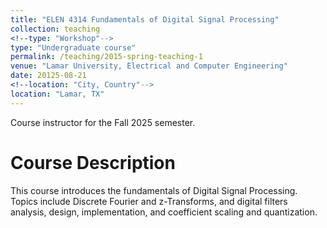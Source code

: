 ```yaml
---
title: "ELEN 4314 Fundamentals of Digital Signal Processing"
collection: teaching
<!--type: "Workshop"-->
type: "Undergraduate course"
permalink: /teaching/2015-spring-teaching-1
venue: "Lamar University, Electrical and Computer Engineering"
date: 20125-08-21
<!--location: "City, Country"-->
location: "Lamar, TX"
---
```


<!--This is a description of a teaching experience. You can use markdown like any other post.-->
Course instructor for the Fall 2025 semester.

Course Description
======
This course introduces the fundamentals of Digital Signal Processing. Topics include Discrete Fourier and z-Transforms, and digital filters analysis, design, implementation, and coefficient scaling and quantization.

<!--
Heading 2
======

Heading 3
======
-->
